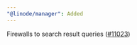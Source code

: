 ```yaml
---
"@linode/manager": Added
---
```


Firewalls to search result queries ([#11023](https://github.com/linode/manager/pull/11023))
